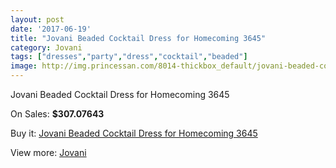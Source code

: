 ```yaml
---
layout: post
date: '2017-06-19'
title: "Jovani Beaded Cocktail Dress for Homecoming 3645"
category: Jovani
tags: ["dresses","party","dress","cocktail","beaded"]
image: http://img.princessan.com/8014-thickbox_default/jovani-beaded-cocktail-dress-for-homecoming-3645.jpg
---
```

Jovani Beaded Cocktail Dress for Homecoming 3645

On Sales: **$307.07643**
<a href="https://www.princessan.com/en/jovani/3528-jovani-beaded-cocktail-dress-for-homecoming-3645.html"><amp-img layout="responsive" width="600" height="600" src="//img.princessan.com/8014-thickbox_default/jovani-beaded-cocktail-dress-for-homecoming-3645.jpg" alt="Jovani Beaded Cocktail Dress for Homecoming 3645 0" /></a>
<a href="https://www.princessan.com/en/jovani/3528-jovani-beaded-cocktail-dress-for-homecoming-3645.html"><amp-img layout="responsive" width="600" height="600" src="//img.princessan.com/8015-thickbox_default/jovani-beaded-cocktail-dress-for-homecoming-3645.jpg" alt="Jovani Beaded Cocktail Dress for Homecoming 3645 1" /></a>

Buy it: [Jovani Beaded Cocktail Dress for Homecoming 3645](https://www.princessan.com/en/jovani/3528-jovani-beaded-cocktail-dress-for-homecoming-3645.html "Jovani Beaded Cocktail Dress for Homecoming 3645")

View more: [Jovani](https://www.princessan.com/en/26-jovani "Jovani")